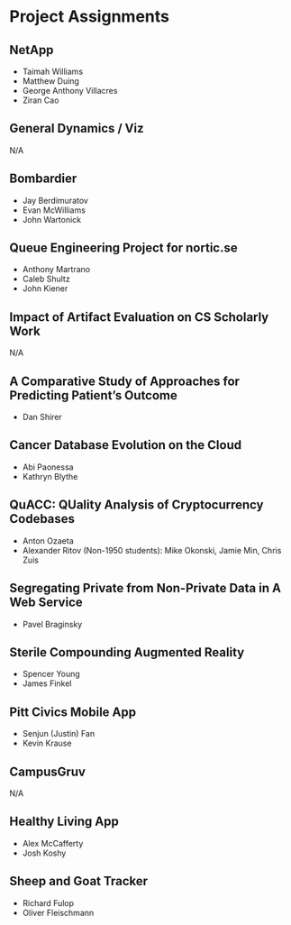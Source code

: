 # Project Assignments

## NetApp
- Taimah Williams
- Matthew Duing
- George Anthony Villacres
- Ziran Cao

## General Dynamics / Viz
N/A

## Bombardier
- Jay Berdimuratov
- Evan McWilliams
- John Wartonick

## Queue Engineering Project for nortic.se
- Anthony Martrano
- Caleb Shultz
- John Kiener

## Impact of Artifact Evaluation on CS Scholarly Work
N/A

## A Comparative Study of Approaches for Predicting Patient’s Outcome
- Dan Shirer

## Cancer Database Evolution on the Cloud
- Abi Paonessa
- Kathryn Blythe

## QuACC: QUality Analysis of Cryptocurrency Codebases
- Anton Ozaeta
- Alexander Ritov
(Non-1950 students): Mike Okonski, Jamie Min, Chris Zuis

## Segregating Private from Non-Private Data in A Web Service
- Pavel Braginsky

## Sterile Compounding Augmented Reality
- Spencer Young
- James Finkel

## Pitt Civics Mobile App
- Senjun (Justin) Fan
- Kevin Krause

## CampusGruv
N/A

## Healthy Living App
- Alex McCafferty
- Josh Koshy

## Sheep and Goat Tracker
- Richard Fulop
- Oliver Fleischmann
